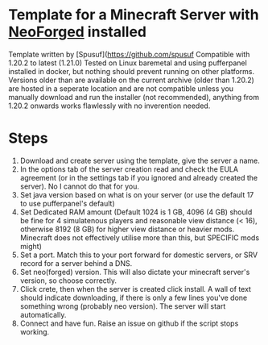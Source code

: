 # Template for a Minecraft Server with [NeoForged](https://neoforged.net/) installed
Template written by [Spusuf](https://github.com/spusuf
Compatible with 1.20.2 to latest (1.21.0)
Tested on Linux baremetal and using pufferpanel installed in docker, but nothing should prevent running on other platforms.
Versions older than are available on the current archive (older than 1.20.2) are hosted in a seperate location and are not compatible unless you manually download and run the installer (not recommended), anything from 1.20.2 onwards works flawlessly with no inverention needed.

# Steps
1. Download and create server using the template, give the server a name.
2. In the options tab of the server creation read and check the EULA agreement (or in the settings tab if you ignored and already created the server). No I cannot do that for you.
3. Set java version based on what is on your server (or use the default 17 to use pufferpanel's default)
4. Set Dedicated RAM amount (Default 1024 is 1 GB, 4096 (4 GB) should be fine for 4 simulatenous players and reasonable view distance (< 16), otherwise 8192 (8 GB) for higher view distance or heavier mods. Minecraft does not effectively utilise more than this, but SPECIFIC mods might)
5. Set a port. Match this to your port forward for domestic servers, or SRV record for a server behind a DNS.
6. Set neo(forged) version. This will also dictate your minecraft server's version, so choose correctly.
7. Click crete, then when the server is created click install. A wall of text should indicate downloading, if there is only a few lines you've done something wrong (probably neo version). The server will start automatically.
8. Connect and have fun. Raise an issue on github if the script stops working.
